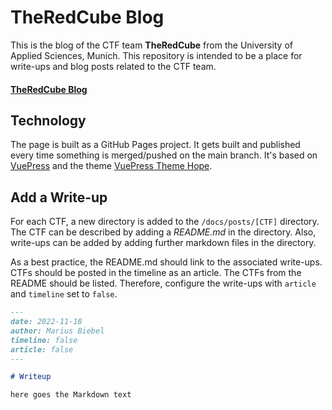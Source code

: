 # TheRedCube Blog

This is the blog of the CTF team **TheRedCube** from the University of Applied Sciences, Munich. This repository is intended to be a place for write-ups and blog posts related to the CTF team.

#### [TheRedCube Blog](https://hm-seclab.github.io/TheRedCube-Blog/)

## Technology

The page is built as a GitHub Pages project. It gets built and published every time something is merged/pushed on the main branch. It's based on [VuePress](https://vuejs.press/) and the theme [VuePress Theme Hope](https://theme-hope.vuejs.press/).

## Add a Write-up

For each CTF, a new directory is added to the `/docs/posts/[CTF]` directory. The CTF can be described by adding a *README.md* in the directory. Also, write-ups can be added by adding further markdown files in the directory.

As a best practice, the README.md should link to the associated write-ups. CTFs should be posted in the timeline as an article. The CTFs from the README should be listed. Therefore, configure the write-ups with `article` and `timeline` set to `false`. 

```md
---
date: 2022-11-18
author: Marius Biebel
timeline: false
article: false
---

# Writeup

here goes the Markdown text

```